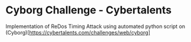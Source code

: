 # Cyborg Challenge - Cybertalents
Implementation of ReDos Timing Attack using automated python script on (Cyborg)[https://cybertalents.com/challenges/web/cyborg]
